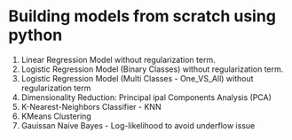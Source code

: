 # Building models from scratch using python

1. Linear Regression Model without regularization term. 
2. Logistic Regression Model (Binary Classes) without regularization term.
3. Logistic Regression Model (Multi Classes - One_VS_All) without regularization term
4. Dimensionality Reduction: Principal ipal Components Analysis (PCA) 
5. K-Nearest-Neighbors Classifier - KNN
6. KMeans Clustering
7. Gauissan Naive Bayes - Log-likelihood to avoid underflow issue